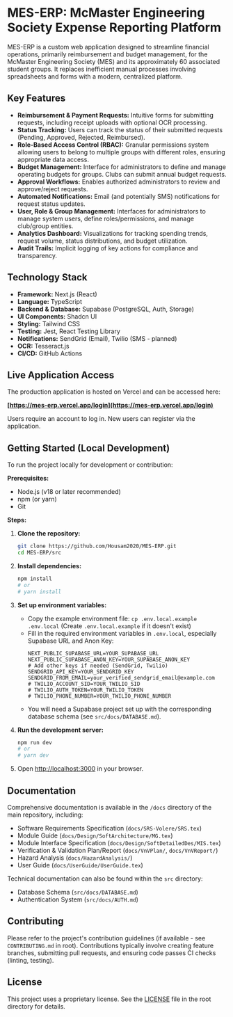 # MES-ERP: McMaster Engineering Society Expense Reporting Platform

MES-ERP is a custom web application designed to streamline financial operations, primarily reimbursement and budget management, for the McMaster Engineering Society (MES) and its approximately 60 associated student groups. It replaces inefficient manual processes involving spreadsheets and forms with a modern, centralized platform.

## Key Features

*   **Reimbursement & Payment Requests:** Intuitive forms for submitting requests, including receipt uploads with optional OCR processing.
*   **Status Tracking:** Users can track the status of their submitted requests (Pending, Approved, Rejected, Reimbursed).
*   **Role-Based Access Control (RBAC):** Granular permissions system allowing users to belong to multiple groups with different roles, ensuring appropriate data access.
*   **Budget Management:** Interface for administrators to define and manage operating budgets for groups. Clubs can submit annual budget requests.
*   **Approval Workflows:** Enables authorized administrators to review and approve/reject requests.
*   **Automated Notifications:** Email (and potentially SMS) notifications for request status updates.
*   **User, Role & Group Management:** Interfaces for administrators to manage system users, define roles/permissions, and manage club/group entities.
*   **Analytics Dashboard:** Visualizations for tracking spending trends, request volume, status distributions, and budget utilization.
*   **Audit Trails:** Implicit logging of key actions for compliance and transparency.

## Technology Stack

*   **Framework:** Next.js (React)
*   **Language:** TypeScript
*   **Backend & Database:** Supabase (PostgreSQL, Auth, Storage)
*   **UI Components:** Shadcn UI
*   **Styling:** Tailwind CSS
*   **Testing:** Jest, React Testing Library
*   **Notifications:** SendGrid (Email), Twilio (SMS - planned)
*   **OCR:** Tesseract.js
*   **CI/CD:** GitHub Actions

## Live Application Access

The production application is hosted on Vercel and can be accessed here:

**[https://mes-erp.vercel.app/login](https://mes-erp.vercel.app/login)**

Users require an account to log in. New users can register via the application.

## Getting Started (Local Development)

To run the project locally for development or contribution:

**Prerequisites:**

*   Node.js (v18 or later recommended)
*   npm (or yarn)
*   Git

**Steps:**

1.  **Clone the repository:**
    ```bash
    git clone https://github.com/Housam2020/MES-ERP.git
    cd MES-ERP/src
    ```
2.  **Install dependencies:**
    ```bash
    npm install
    # or
    # yarn install
    ```
3.  **Set up environment variables:**
    *   Copy the example environment file: `cp .env.local.example .env.local` (Create `.env.local.example` if it doesn't exist)
    *   Fill in the required environment variables in `.env.local`, especially Supabase URL and Anon Key:
        ```env
        NEXT_PUBLIC_SUPABASE_URL=YOUR_SUPABASE_URL
        NEXT_PUBLIC_SUPABASE_ANON_KEY=YOUR_SUPABASE_ANON_KEY
        # Add other keys if needed (SendGrid, Twilio)
        SENDGRID_API_KEY=YOUR_SENDGRID_KEY
        SENDGRID_FROM_EMAIL=your_verified_sendgrid_email@example.com
        # TWILIO_ACCOUNT_SID=YOUR_TWILIO_SID
        # TWILIO_AUTH_TOKEN=YOUR_TWILIO_TOKEN
        # TWILIO_PHONE_NUMBER=YOUR_TWILIO_PHONE_NUMBER
        ```
    *   You will need a Supabase project set up with the corresponding database schema (see `src/docs/DATABASE.md`).

4.  **Run the development server:**
    ```bash
    npm run dev
    # or
    # yarn dev
    ```
5.  Open [http://localhost:3000](http://localhost:3000) in your browser.

## Documentation

Comprehensive documentation is available in the `/docs` directory of the main repository, including:

*   Software Requirements Specification (`docs/SRS-Volere/SRS.tex`)
*   Module Guide (`docs/Design/SoftArchitecture/MG.tex`)
*   Module Interface Specification (`docs/Design/SoftDetailedDes/MIS.tex`)
*   Verification & Validation Plan/Report (`docs/VnVPlan/`, `docs/VnVReport/`)
*   Hazard Analysis (`docs/HazardAnalysis/`)
*   User Guide (`docs/UserGuide/UserGuide.tex`)

Technical documentation can also be found within the `src` directory:

*   Database Schema (`src/docs/DATABASE.md`)
*   Authentication System (`src/docs/AUTH.md`)

## Contributing

Please refer to the project's contribution guidelines (if available - see `CONTRIBUTING.md` in root). Contributions typically involve creating feature branches, submitting pull requests, and ensuring code passes CI checks (linting, testing).

## License

This project uses a proprietary license. See the [LICENSE](LICENSE) file in the root directory for details.